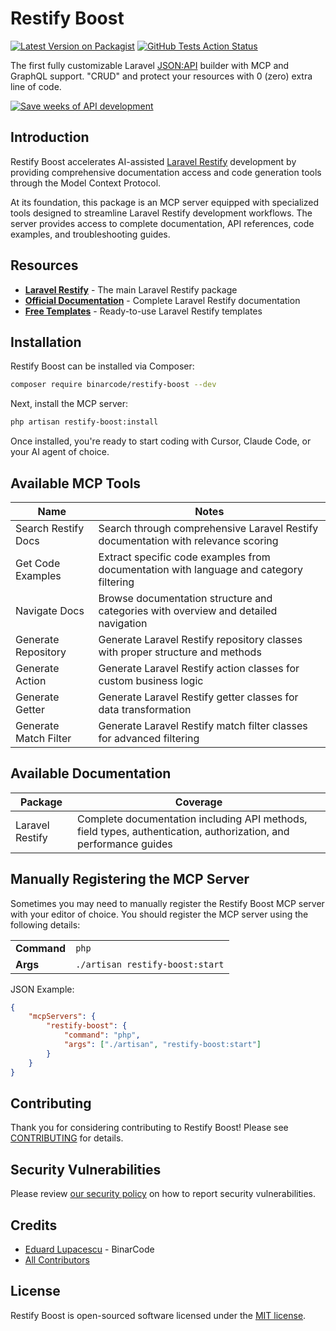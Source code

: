 # Restify Boost

[![Latest Version on Packagist](https://img.shields.io/packagist/v/binarcode/restify-boost.svg?style=flat-square)](https://packagist.org/packages/binarcode/restify-boost)
[![GitHub Tests Action Status](https://img.shields.io/github/actions/workflow/status/binarcode/restify-boost/run-tests.yml?branch=main&label=tests&style=flat-square)](https://github.com/binarcode/restify-boost/actions?query=workflow%3Arun-tests+branch%3Amain)

The first fully customizable Laravel [JSON:API](https://jsonapi.org) builder with MCP and GraphQL support. "CRUD" and protect your resources with 0 (zero) extra line of code.

<div>
<a href="https://restifytemplates.com">
<img alt="Save weeks of API development" src="/docs/starter-kit.png">
</a>
</div>

## Introduction

Restify Boost accelerates AI-assisted [Laravel Restify](https://github.com/binarcode/laravel-restify) development by providing comprehensive documentation access and code generation tools through the Model Context Protocol.

At its foundation, this package is an MCP server equipped with specialized tools designed to streamline Laravel Restify development workflows. The server provides access to complete documentation, API references, code examples, and troubleshooting guides.

## Resources

- **[Laravel Restify](https://github.com/binarcode/laravel-restify)** - The main Laravel Restify package
- **[Official Documentation](https://restify.binarcode.com)** - Complete Laravel Restify documentation
- **[Free Templates](https://restifytemplates.com)** - Ready-to-use Laravel Restify templates

## Installation

Restify Boost can be installed via Composer:

```bash
composer require binarcode/restify-boost --dev
```

Next, install the MCP server:

```bash
php artisan restify-boost:install
```

Once installed, you're ready to start coding with Cursor, Claude Code, or your AI agent of choice.

## Available MCP Tools

| Name                    | Notes                                                                                                      |
| ----------------------- |------------------------------------------------------------------------------------------------------------|
| Search Restify Docs     | Search through comprehensive Laravel Restify documentation with relevance scoring                          |
| Get Code Examples       | Extract specific code examples from documentation with language and category filtering                      |
| Navigate Docs           | Browse documentation structure and categories with overview and detailed navigation                        |
| Generate Repository     | Generate Laravel Restify repository classes with proper structure and methods                             |
| Generate Action         | Generate Laravel Restify action classes for custom business logic                                         |
| Generate Getter         | Generate Laravel Restify getter classes for data transformation                                           |
| Generate Match Filter   | Generate Laravel Restify match filter classes for advanced filtering                                      |

## Available Documentation

| Package | Coverage |
|---------|----------|
| Laravel Restify | Complete documentation including API methods, field types, authentication, authorization, and performance guides |

## Manually Registering the MCP Server

Sometimes you may need to manually register the Restify Boost MCP server with your editor of choice. You should register the MCP server using the following details:

<table>
<tr><td><strong>Command</strong></td><td><code>php</code></td></tr>
<tr><td><strong>Args</strong></td><td><code>./artisan restify-boost:start</code></td></tr>
</table>

JSON Example:

```json
{
    "mcpServers": {
        "restify-boost": {
            "command": "php",
            "args": ["./artisan", "restify-boost:start"]
        }
    }
}
```

## Contributing

Thank you for considering contributing to Restify Boost! Please see [CONTRIBUTING](CONTRIBUTING.md) for details.

## Security Vulnerabilities

Please review [our security policy](../../security/policy) on how to report security vulnerabilities.

## Credits

- [Eduard Lupacescu](https://github.com/binarcode) - BinarCode
- [All Contributors](../../contributors)

## License

Restify Boost is open-sourced software licensed under the [MIT license](LICENSE.md).

